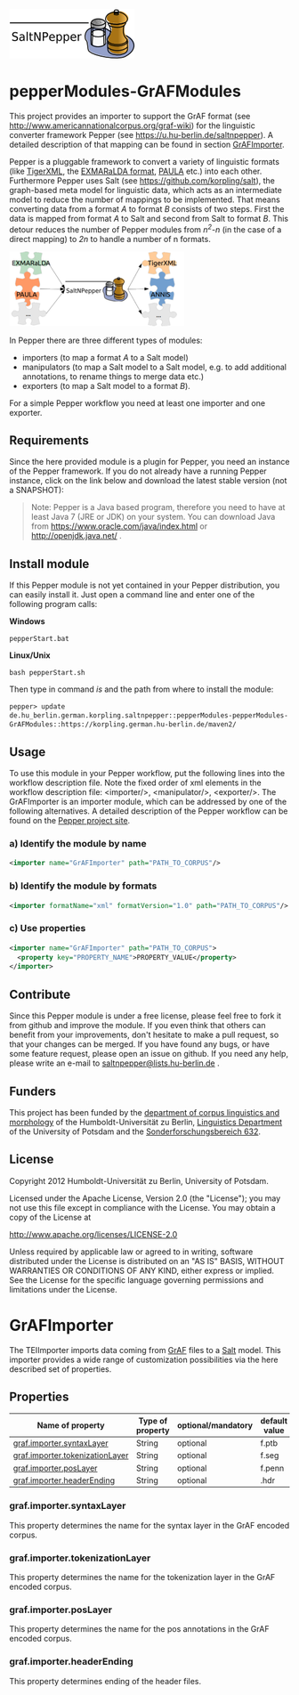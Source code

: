 ![SaltNPepper project](./gh-site/img/SaltNPepper_logo2010.png)
# pepperModules-GrAFModules
This project provides an importer to support the GrAF format (see http://www.americannationalcorpus.org/graf-wiki) for the linguistic converter framework Pepper (see https://u.hu-berlin.de/saltnpepper). A detailed description of that mapping can be found in section [GrAFImporter](#details).

Pepper is a pluggable framework to convert a variety of linguistic formats (like [TigerXML](http://www.ims.uni-stuttgart.de/forschung/ressourcen/werkzeuge/TIGERSearch/doc/html/TigerXML.html), the [EXMARaLDA format](http://www.exmaralda.org/), [PAULA](http://www.sfb632.uni-potsdam.de/paula.html) etc.) into each other. Furthermore Pepper uses Salt (see https://github.com/korpling/salt), the graph-based meta model for linguistic data, which acts as an intermediate model to reduce the number of mappings to be implemented. That means converting data from a format _A_ to format _B_ consists of two steps. First the data is mapped from format _A_ to Salt and second from Salt to format _B_. This detour reduces the number of Pepper modules from _n<sup>2</sup>-n_ (in the case of a direct mapping) to _2n_ to handle a number of n formats.

![n:n mappings via SaltNPepper](./gh-site/img/puzzle.png)

In Pepper there are three different types of modules:
* importers (to map a format _A_ to a Salt model)
* manipulators (to map a Salt model to a Salt model, e.g. to add additional annotations, to rename things to merge data etc.)
* exporters (to map a Salt model to a format _B_).

For a simple Pepper workflow you need at least one importer and one exporter.

## Requirements
Since the here provided module is a plugin for Pepper, you need an instance of the Pepper framework. If you do not already have a running Pepper instance, click on the link below and download the latest stable version (not a SNAPSHOT):

> Note:
> Pepper is a Java based program, therefore you need to have at least Java 7 (JRE or JDK) on your system. You can download Java from https://www.oracle.com/java/index.html or http://openjdk.java.net/ .


## Install module
If this Pepper module is not yet contained in your Pepper distribution, you can easily install it. Just open a command line and enter one of the following program calls:

**Windows**
```
pepperStart.bat 
```

**Linux/Unix**
```
bash pepperStart.sh 
```

Then type in command *is* and the path from where to install the module:
```
pepper> update de.hu_berlin.german.korpling.saltnpepper::pepperModules-pepperModules-GrAFModules::https://korpling.german.hu-berlin.de/maven2/
```

## Usage
To use this module in your Pepper workflow, put the following lines into the workflow description file. Note the fixed order of xml elements in the workflow description file: &lt;importer/>, &lt;manipulator/>, &lt;exporter/>. The GrAFImporter is an importer module, which can be addressed by one of the following alternatives.
A detailed description of the Pepper workflow can be found on the [Pepper project site](https://u.hu-berlin.de/saltnpepper). 

### a) Identify the module by name

```xml
<importer name="GrAFImporter" path="PATH_TO_CORPUS"/>
```

### b) Identify the module by formats
```xml
<importer formatName="xml" formatVersion="1.0" path="PATH_TO_CORPUS"/>
```

### c) Use properties
```xml
<importer name="GrAFImporter" path="PATH_TO_CORPUS">
  <property key="PROPERTY_NAME">PROPERTY_VALUE</property>
</importer>
```

## Contribute
Since this Pepper module is under a free license, please feel free to fork it from github and improve the module. If you even think that others can benefit from your improvements, don't hesitate to make a pull request, so that your changes can be merged.
If you have found any bugs, or have some feature request, please open an issue on github. If you need any help, please write an e-mail to saltnpepper@lists.hu-berlin.de .

## Funders
This project has been funded by the [department of corpus linguistics and morphology](https://www.linguistik.hu-berlin.de/institut/professuren/korpuslinguistik/) of the Humboldt-Universität zu Berlin, [Linguistics Department](http://www.ling.uni-potsdam.de/) of the University of Potsdam and the [Sonderforschungsbereich 632](https://www.sfb632.uni-potsdam.de/en/). 

## License
  Copyright 2012 Humboldt-Universität zu Berlin, University of Potsdam.

  Licensed under the Apache License, Version 2.0 (the "License");
  you may not use this file except in compliance with the License.
  You may obtain a copy of the License at
 
  http://www.apache.org/licenses/LICENSE-2.0

  Unless required by applicable law or agreed to in writing, software
  distributed under the License is distributed on an "AS IS" BASIS,
  WITHOUT WARRANTIES OR CONDITIONS OF ANY KIND, either express or implied.
  See the License for the specific language governing permissions and
  limitations under the License.

# <a name="details">GrAFImporter</a>

The TEIImporter imports data coming from [GrAF](http://www.americannationalcorpus.org/graf-wiki) files to a [Salt](https://github.com/korpling/salt) model. This importer provides a wide range of customization possibilities via the here described set of properties. 

## Properties

| Name of property                              | Type of property | optional/mandatory | default value      |
|-----------------------------------------------|------------------|--------------------|--------------------|
| [graf.importer.syntaxLayer](#syn)         | String          | optional           | f.ptb              |
| [graf.importer.tokenizationLayer](#tok)         | String           | optional           | f.seg             |
| [graf.importer.posLayer](#pos)              | String          | optional           | f.penn             |
| [graf.importer.headerEnding](#hdr)             | String          | optional           | .hdr               |

<a name="syn"></a>
### graf.importer.syntaxLayer

This property determines the name for the syntax layer in the GrAF encoded corpus.

<a name="tok"></a>
### graf.importer.tokenizationLayer

This property determines the name for the tokenization layer in the GrAF encoded corpus.

<a name="pos"></a>
### graf.importer.posLayer

This property determines the name for the pos annotations in the GrAF encoded corpus.

<a name="hdr"></a>
### graf.importer.headerEnding

This property determines ending of the header files.

